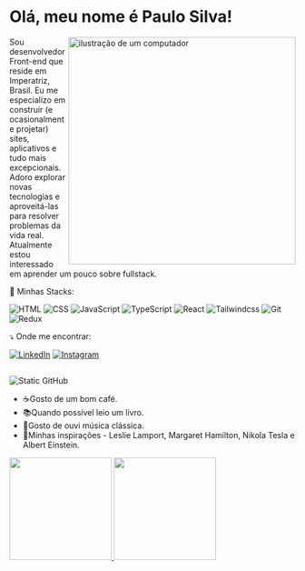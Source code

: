 # Olá, meu nome é Paulo Silva!

<img src="https://raw.githubusercontent.com/MicaelliMedeiros/micaellimedeiros/master/image/computer-illustration.png" alt="ilustração de um computador" min-width="400px" max-width="400px" width="400px" align="right">

<p align="left"> 
  Sou desenvolvedor Front-end que reside em Imperatriz, Brasil. Eu me especializo em construir (e ocasionalmente projetar) sites, aplicativos e tudo mais excepcionais. Adoro explorar novas tecnologias e aproveitá-las para resolver problemas da vida real. Atualmente estou interessado em aprender um pouco sobre fullstack.
</p>

<p align="left">
  💼 Minhas Stacks:
</p>


<p align="left">
  <img src="https://img.shields.io/badge/HTML5-E34F26?style=flat-square&logo=html5&logoColor=white" alt="HTML"/>
  <img src="https://img.shields.io/badge/CSS3-1572B6?style=flat-square&logo=css3&logoColor=white" alt="CSS">
  <img src="https://img.shields.io/badge/JavaScript-F7DF1E?style=flat-square&logo=javascript&logoColor=black" alt="JavaScript">
  <img src="https://img.shields.io/badge/TypeScript-007ACC?style=flat-square&logo=typescript&logoColor=white" alt="TypeScript">
  <img src="https://img.shields.io/badge/React-20232A?style=flat-square&logo=react&logoColor=61DAFB" alt="React">
  <img src="https://img.shields.io/badge/Tailwind_CSS-38B2AC?style=flat-square&logo=tailwind-css&logoColor=white" alt="Tailwindcss">
  <img src="https://img.shields.io/badge/Git-E34F26?style=flat-square&logo=git&logoColor=white" alt="Git">
  <img src="https://img.shields.io/badge/Redux-593D88?style=flat-square&logo=redux&logoColor=white" alt="Redux">
</p>
 
<p align="left">
  ⤵️ Onde me encontrar: 
</p>

<p align="left">
  <a href="https://www.linkedin.com/in/paulo-silva-code" target="_blank" title="LinkedIn">
  <img src="https://img.shields.io/badge/-Linkedin-0e76a8?style=flat-square&logo=Linkedin&logoColor=white" alt="LinkedIn"/></a>
  <a href="https://www.instagram.com/paulosilva_code?igsh=MTJkYXV5OHQ3djgybA==" target="_blank" title="Instagram">
  <img src="https://img.shields.io/badge/-Instagram-DF0174?style=flat-square&labelColor=DF0174&logo=instagram&logoColor=white&link=https://www.instagram.com/paulosilva_code?igsh=MTJkYXV5OHQ3djgybA==" alt="Instagram"/></a>
</p>

## 
  <img src="https://img.shields.io/static/v1?label=Overview&message=Paulo Silva&color=f8efd4&style=for-the-badge&logo=GitHub" alt="Static GitHub">
  <ul>
    <li>☕Gosto de um bom café.</li>
    <li>📚Quando possível leio um livro.</li>
    <li>🎵Gosto de ouvi música clássica.</li>
    <li>🔭Minhas inspirações - Leslie Lamport, Margaret Hamilton, Nikola Tesla e Albert Einstein.</li>
  </ul>

<div>
  <div>
     <a href="https://github.com/PauloSilva-Code">
     <img height="180em" src="https://github-readme-stats.vercel.app/api?username=PauloSilva-Code&show_icons=true&theme=tokyonight&include_all_commits=true&count_private=true"/>
     <img height="180em" src="https://github-readme-stats.vercel.app/api/top-langs/?username=PauloSilva-Code&layout=compact&langs_count=6&theme=tokyonight"/>
  </div>
</div>
